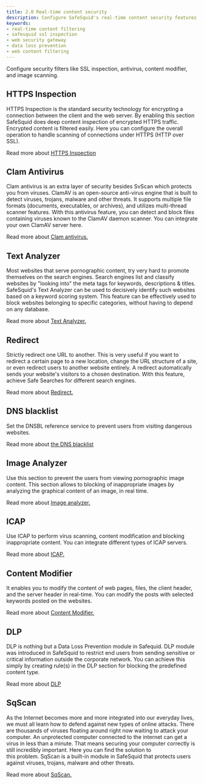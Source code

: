 ```yaml
---
title: 2.0 Real-time content security  
description: Configure SafeSquid's real-time content security features like HTTPS inspection, antivirus scanning, DLP, ICAP integration, and intelligent content filtering to enhance protection against malware, data leakage, and unauthorized access.  
keywords:  
- real-time content filtering  
- safesquid ssl inspection  
- web security gateway  
- data loss prevention  
- web content filtering  
---
```


Configure security filters like SSL inspection, antivirus, content modifier, and image scanning.

## HTTPS Inspection
HTTPS Inspection is the standard security technology for encrypting a connection between the client and the web server. By enabling this section SafeSquid does deep content inspection of encrypted HTTPS traffic. Encrypted content is filtered easily. Here you can configure the overall operation to handle scanning of connections under HTTPS (HTTP over SSL).

Read more about [HTTPS Inspection](https://docs.safesquid.com/wiki/HTTPS_Inspection)

## Clam Antivirus
Clam antivirus is an extra layer of security besides SvScan which protects you from viruses. ClamAV is an open-source anti-virus engine that is built to detect viruses, trojans, malware and other threats. It supports multiple file formats (documents, executables, or archives), and utilizes multi-thread scanner features. With this antivirus feature, you can detect and block files containing viruses known to the ClamAV daemon scanner. You can integrate your own ClamAV server here.

Read more about [Clam antivirus.](https://docs.safesquid.com/wiki/Clam_antivirus)

## Text Analyzer
Most websites that serve pornographic content, try very hard to promote themselves on the search engines. Search engines list and classify websites by \"looking into\" the meta tags for keywords, descriptions & titles. SafeSquid\'s Text Analyzer can be used to decisively identify such websites based on a keyword scoring system. This feature can be effectively used to block websites belonging to specific categories, without having to depend on any database.

Read more about [Text Analyzer.](https://docs.safesquid.com/wiki/Text_analyzer)

## Redirect
Strictly redirect one URL to another. This is very useful if you want to redirect a certain page to a new location, change the URL structure of a site, or even redirect users to another website entirely. A redirect automatically sends your website\'s visitors to a chosen destination. With this feature, achieve Safe Searches for different search engines.

Read more about [Redirect.](https://docs.safesquid.com/wiki/Redirect)

## DNS blacklist
Set the DNSBL reference service to prevent users from visiting dangerous websites.

Read more about [the DNS blacklist](https://docs.safesquid.com/wiki/DNS_blacklist)

## Image Analyzer
Use this section to prevent the users from viewing pornographic image content. This section allows to blocking of inappropriate images by analyzing the graphical content of an image, in real time.

Read more about [Image analyzer.](https://docs.safesquid.com/wiki/Image_analyzer)

## ICAP
Use ICAP to perform virus scanning, content modification and blocking inappropriate content. You can integrate different types of ICAP servers.

Read more about [ICAP.](https://docs.safesquid.com/wiki/ICAP)

## Content Modifier
It enables you to modify the content of web pages, files, the client header, and the server header in real-time. You can modify the posts with selected keywords posted on the websites.

Read more about [Content Modifier.](https://docs.safesquid.com/wiki/Content_modifier)

## DLP
DLP is nothing but a Data Loss Prevention module in Safequid. DLP module was introduced in SafeSquid to restrict end users from sending sensitive or critical information outside the corporate network. You can achieve this simply by creating rule(s) in the DLP section for blocking the predefined content type.

Read more about [DLP](https://docs.safesquid.com/wiki/DLP)

## SqScan
As the Internet becomes more and more integrated into our everyday lives, we must all learn how to defend against new types of online attacks. There are thousands of viruses floating around right now waiting to attack your computer. An unprotected computer connected to the internet can get a virus in less than a minute. That means securing your computer correctly is still incredibly important. Here you can find the solution to this problem. SqScan is a built-in module in SafeSquid that protects users against viruses, trojans, malware and other threats.

Read more about [SqScan.](https://docs.safesquid.com/wiki/SqScan)


